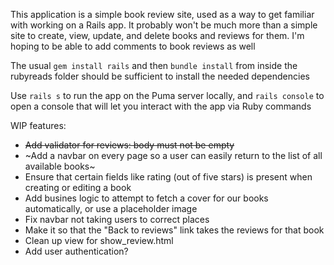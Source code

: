 This application is a simple book review site, used as a way to get familiar with working on a Rails app. It probably won't be much more than a simple site to create, view, update, and delete books and reviews for them. I'm hoping to be able to add comments to book reviews as well

The usual `gem install rails` and then `bundle install` from inside the rubyreads folder should be sufficient to install the needed dependencies

Use `rails s` to run the app on the Puma server locally, and `rails console` to open a console that will let you interact with the app via Ruby commands


WIP features: 
* ~~Add validator for reviews: body must not be empty~~
* ~Add a navbar on every page so a user can easily return to the list of all available books~
* Ensure that certain fields like rating (out of five stars) is present when creating or editing a book
* Add busines logic to attempt to fetch a cover for our books automatically, or use a placeholder image
* Fix navbar not taking users to correct places
* Make it so that the "Back to reviews" link takes the reviews for that book
* Clean up view for show_review.html
* Add user authentication?
